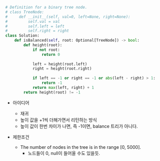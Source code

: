 ```python
# Definition for a binary tree node.
# class TreeNode:
#     def __init__(self, val=0, left=None, right=None):
#         self.val = val
#         self.left = left
#         self.right = right
class Solution:
    def isBalanced(self, root: Optional[TreeNode]) -> bool:
        def height(root):
            if not root:
                return 0
            
            left = height(root.left)
            right = height(root.right)
            
            if left == -1 or right == -1 or abs(left - right) > 1:
                return -1
            return max(left, right) + 1
        return height(root) != -1
```

- 아이디어
    - 재귀
    - 높이 값을 +1씩 더해가면서 리턴하는 방식
    - 높이 값이 한번 차이가 나면, 즉 -1이면, balance 트리가 아니다.

- 제한조건
    - The number of nodes in the tree is in the range [0, 5000].
        - 노드들이 0, null이 들어올 수도 있을듯.

